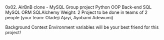0x02. AirBnB clone - MySQL
Group project
Python
OOP
Back-end
SQL
MySQL
ORM
SQLAlchemy
Weight: 2
Project to be done in teams of 2 people (your team: Oladeji Ajayi, Ayobami Adewumi)

Background Context
Environment variables will be your best friend for this project!
